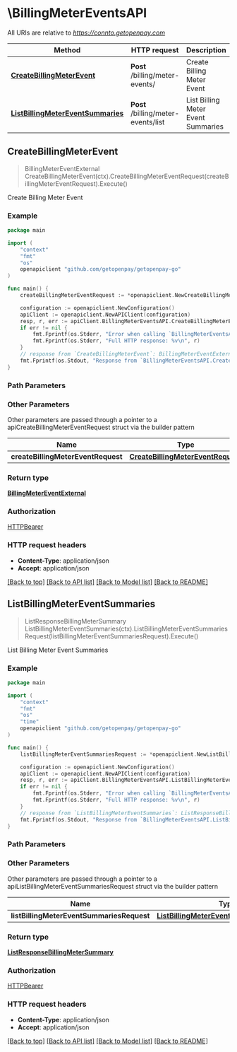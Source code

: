 # \BillingMeterEventsAPI

All URIs are relative to *https://connto.getopenpay.com*

Method | HTTP request | Description
------------- | ------------- | -------------
[**CreateBillingMeterEvent**](BillingMeterEventsAPI.md#CreateBillingMeterEvent) | **Post** /billing/meter-events/ | Create Billing Meter Event
[**ListBillingMeterEventSummaries**](BillingMeterEventsAPI.md#ListBillingMeterEventSummaries) | **Post** /billing/meter-events/list | List Billing Meter Event Summaries



## CreateBillingMeterEvent

> BillingMeterEventExternal CreateBillingMeterEvent(ctx).CreateBillingMeterEventRequest(createBillingMeterEventRequest).Execute()

Create Billing Meter Event



### Example

```go
package main

import (
	"context"
	"fmt"
	"os"
	openapiclient "github.com/getopenpay/getopenpay-go"
)

func main() {
	createBillingMeterEventRequest := *openapiclient.NewCreateBillingMeterEventRequest("EventName_example", map[string]interface{}(123)) // CreateBillingMeterEventRequest | 

	configuration := openapiclient.NewConfiguration()
	apiClient := openapiclient.NewAPIClient(configuration)
	resp, r, err := apiClient.BillingMeterEventsAPI.CreateBillingMeterEvent(context.Background()).CreateBillingMeterEventRequest(createBillingMeterEventRequest).Execute()
	if err != nil {
		fmt.Fprintf(os.Stderr, "Error when calling `BillingMeterEventsAPI.CreateBillingMeterEvent``: %v\n", err)
		fmt.Fprintf(os.Stderr, "Full HTTP response: %v\n", r)
	}
	// response from `CreateBillingMeterEvent`: BillingMeterEventExternal
	fmt.Fprintf(os.Stdout, "Response from `BillingMeterEventsAPI.CreateBillingMeterEvent`: %v\n", resp)
}
```

### Path Parameters



### Other Parameters

Other parameters are passed through a pointer to a apiCreateBillingMeterEventRequest struct via the builder pattern


Name | Type | Description  | Notes
------------- | ------------- | ------------- | -------------
 **createBillingMeterEventRequest** | [**CreateBillingMeterEventRequest**](CreateBillingMeterEventRequest.md) |  | 

### Return type

[**BillingMeterEventExternal**](BillingMeterEventExternal.md)

### Authorization

[HTTPBearer](../README.md#HTTPBearer)

### HTTP request headers

- **Content-Type**: application/json
- **Accept**: application/json

[[Back to top]](#) [[Back to API list]](../README.md#documentation-for-api-endpoints)
[[Back to Model list]](../README.md#documentation-for-models)
[[Back to README]](../README.md)


## ListBillingMeterEventSummaries

> ListResponseBillingMeterSummary ListBillingMeterEventSummaries(ctx).ListBillingMeterEventSummariesRequest(listBillingMeterEventSummariesRequest).Execute()

List Billing Meter Event Summaries



### Example

```go
package main

import (
	"context"
	"fmt"
	"os"
    "time"
	openapiclient "github.com/getopenpay/getopenpay-go"
)

func main() {
	listBillingMeterEventSummariesRequest := *openapiclient.NewListBillingMeterEventSummariesRequest("CustomerId_example", time.Now(), "MeterId_example", time.Now()) // ListBillingMeterEventSummariesRequest | 

	configuration := openapiclient.NewConfiguration()
	apiClient := openapiclient.NewAPIClient(configuration)
	resp, r, err := apiClient.BillingMeterEventsAPI.ListBillingMeterEventSummaries(context.Background()).ListBillingMeterEventSummariesRequest(listBillingMeterEventSummariesRequest).Execute()
	if err != nil {
		fmt.Fprintf(os.Stderr, "Error when calling `BillingMeterEventsAPI.ListBillingMeterEventSummaries``: %v\n", err)
		fmt.Fprintf(os.Stderr, "Full HTTP response: %v\n", r)
	}
	// response from `ListBillingMeterEventSummaries`: ListResponseBillingMeterSummary
	fmt.Fprintf(os.Stdout, "Response from `BillingMeterEventsAPI.ListBillingMeterEventSummaries`: %v\n", resp)
}
```

### Path Parameters



### Other Parameters

Other parameters are passed through a pointer to a apiListBillingMeterEventSummariesRequest struct via the builder pattern


Name | Type | Description  | Notes
------------- | ------------- | ------------- | -------------
 **listBillingMeterEventSummariesRequest** | [**ListBillingMeterEventSummariesRequest**](ListBillingMeterEventSummariesRequest.md) |  | 

### Return type

[**ListResponseBillingMeterSummary**](ListResponseBillingMeterSummary.md)

### Authorization

[HTTPBearer](../README.md#HTTPBearer)

### HTTP request headers

- **Content-Type**: application/json
- **Accept**: application/json

[[Back to top]](#) [[Back to API list]](../README.md#documentation-for-api-endpoints)
[[Back to Model list]](../README.md#documentation-for-models)
[[Back to README]](../README.md)

